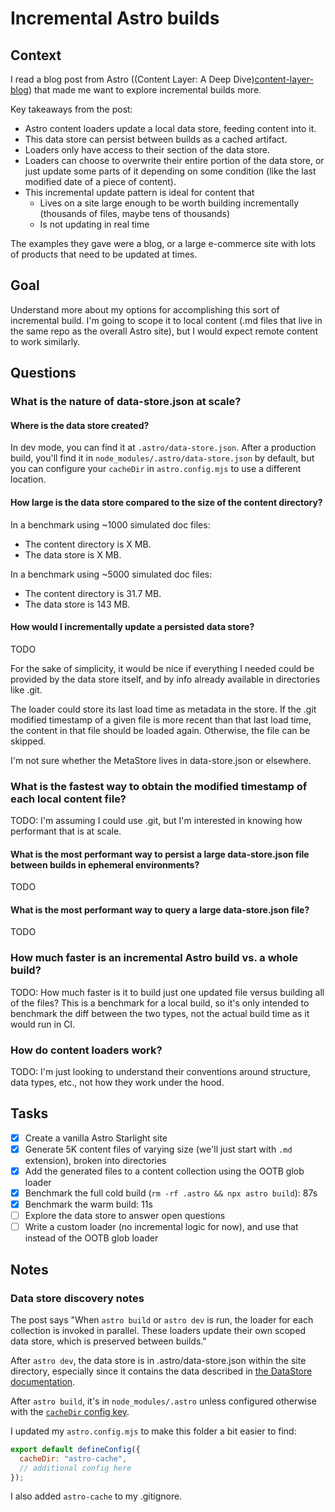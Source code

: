 # Incremental Astro builds

## Context

I read a blog post from Astro ((Content Layer: A Deep Dive)[content-layer-blog]) that made me want to explore incremental builds more.

Key takeaways from the post:

- Astro content loaders update a local data store, feeding content into it.
- This data store can persist between builds as a cached artifact.
- Loaders only have access to their section of the data store.
- Loaders can choose to overwrite their entire portion of the data store, or just update some parts of it depending on some condition (like the last modified date of a piece of content).
- This incremental update pattern is ideal for content that
  - Lives on a site large enough to be worth building incrementally (thousands of files, maybe tens of thousands)
  - Is not updating in real time

The examples they gave were a blog, or a large e-commerce site with lots of products that need to be updated at times.

## Goal

Understand more about my options for accomplishing this sort of incremental build. I'm going to scope it to local content (.md files that live in the same repo as the overall Astro site), but I would expect remote content to work similarly.

## Questions

### What is the nature of data-store.json at scale?

#### Where is the data store created?

In dev mode, you can find it at `.astro/data-store.json`. After a production build, you'll find it in `node_modules/.astro/data-store.json` by default, but you can configure your `cacheDir` in `astro.config.mjs` to use a different location.

#### How large is the data store compared to the size of the content directory?

In a benchmark using ~1000 simulated doc files:

- The content directory is X MB.
- The data store is X MB.

In a benchmark using ~5000 simulated doc files:

- The content directory is 31.7 MB.
- The data store is 143 MB.

#### How would I incrementally update a persisted data store?

TODO

For the sake of simplicity, it would be nice if everything I needed could be provided by the data store itself, and by info already available in directories like .git.

The loader could store its last load time as metadata in the store. If the .git modified timestamp of a given file is more recent than that last load time, the content in that file should be loaded again. Otherwise, the file can be skipped.

I'm not sure whether the MetaStore lives in data-store.json or elsewhere.

### What is the fastest way to obtain the modified timestamp of each local content file?

TODO: I'm assuming I could use .git, but I'm interested in knowing how performant that is at scale.

#### What is the most performant way to persist a large data-store.json file between builds in ephemeral environments?

TODO

#### What is the most performant way to query a large data-store.json file?

TODO

### How much faster is an incremental Astro build vs. a whole build?

TODO: How much faster is it to build just one updated file versus building all of the files? This is a benchmark for a local build, so it's only intended to benchmark the diff between the two types, not the actual build time as it would run in CI.

### How do content loaders work?

TODO: I'm just looking to understand their conventions around structure, data types, etc., not how they work under the hood.

## Tasks

- [x] Create a vanilla Astro Starlight site
- [x] Generate 5K content files of varying size (we'll just start with `.md` extension), broken into directories
- [x] Add the generated files to a content collection using the OOTB glob loader
- [x] Benchmark the full cold build (`rm -rf .astro && npx astro build`): 87s
- [x] Benchmark the warm build: 11s
- [ ] Explore the data store to answer open questions
- [ ] Write a custom loader (no incremental logic for now), and use that instead of the OOTB glob loader

## Notes

### Data store discovery notes

The post says "When `astro build` or `astro dev` is run, the loader for each collection is invoked in parallel. These loaders update their own scoped data store, which is preserved between builds."

After `astro dev`, the data store is in .astro/data-store.json within the site directory, especially since it contains the data described in [the DataStore documentation][data-store-documentation].

After `astro build`, it's in `node_modules/.astro` unless configured otherwise with the [`cacheDir` config key](cachedir-docs).

I updated my `astro.config.mjs` to make this folder a bit easier to find:

```javascript
export default defineConfig({
  cacheDir: "astro-cache",
  // additional config here
});
```

I also added `astro-cache` to my .gitignore.

[content-layer-blog]: https://astro.build/blog/content-layer-deep-dive/
[data-store-documentation]: https://docs.astro.build/en/reference/content-loader-reference/#datastore
[cachedir-docs]: https://docs.astro.build/en/reference/configuration-reference/#cachedir
